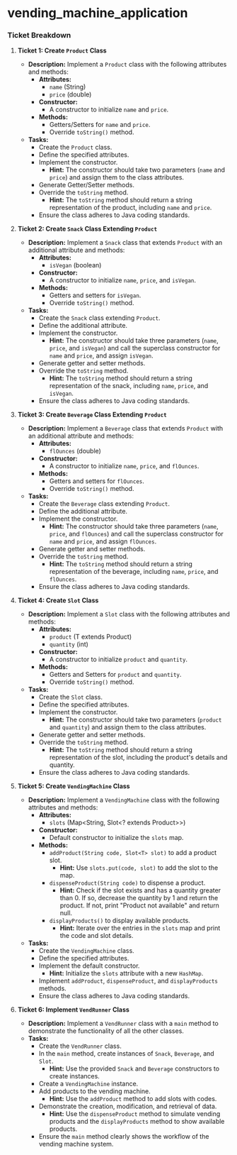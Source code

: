 # vending_machine_application

### Ticket Breakdown


1. **Ticket 1: Create `Product` Class**
   - **Description:** Implement a `Product` class with the following attributes and methods:
     - **Attributes:**
       - `name` (String)
       - `price` (double)
     - **Constructor:**
       - A constructor to initialize `name` and `price`.
     - **Methods:**
       - Getters/Setters for `name` and `price`.
       - Override `toString()` method.
   - **Tasks:**
     - Create the `Product` class.
     - Define the specified attributes.
     - Implement the constructor.
       - **Hint:** The constructor should take two parameters (`name` and `price`) and assign them to the class attributes.
     - Generate Getter/Setter methods.
     - Override the `toString` method.
       - **Hint:** The `toString` method should return a string representation of the product, including `name` and `price`.
     - Ensure the class adheres to Java coding standards.

2. **Ticket 2: Create `Snack` Class Extending `Product`**
   - **Description:** Implement a `Snack` class that extends `Product` with an additional attribute and methods:
     - **Attributes:**
       - `isVegan` (boolean)
     - **Constructor:**
       - A constructor to initialize `name`, `price`, and `isVegan`.
     - **Methods:**
       - Getters and setters for `isVegan`.
       - Override `toString()` method.
   - **Tasks:**
     - Create the `Snack` class extending `Product`.
     - Define the additional attribute.
     - Implement the constructor.
       - **Hint:** The constructor should take three parameters (`name`, `price`, and `isVegan`) and call the superclass constructor for `name` and `price`, and assign `isVegan`.
     - Generate getter and setter methods.
     - Override the `toString` method.
       - **Hint:** The `toString` method should return a string representation of the snack, including `name`, `price`, and `isVegan`.
     - Ensure the class adheres to Java coding standards.

3. **Ticket 3: Create `Beverage` Class Extending `Product`**
   - **Description:** Implement a `Beverage` class that extends `Product` with an additional attribute and methods:
     - **Attributes:**
       - `flOunces` (double)
     - **Constructor:**
       - A constructor to initialize `name`, `price`, and `flOunces`.
     - **Methods:**
       - Getters and setters for `flOunces`.
       - Override `toString()` method.
   - **Tasks:**
     - Create the `Beverage` class extending `Product`.
     - Define the additional attribute.
     - Implement the constructor.
       - **Hint:** The constructor should take three parameters (`name`, `price`, and `flOunces`) and call the superclass constructor for `name` and `price`, and assign `flOunces`.
     - Generate getter and setter methods.
     - Override the `toString` method.
       - **Hint:** The `toString` method should return a string representation of the beverage, including `name`, `price`, and `flOunces`.
     - Ensure the class adheres to Java coding standards.


4. **Ticket 4: Create `Slot` Class**
   - **Description:** Implement a `Slot` class with the following attributes and methods:
     - **Attributes:**
       - `product` (T extends Product)
       - `quantity` (int)
     - **Constructor:**
       - A constructor to initialize `product` and `quantity`.
     - **Methods:**
       - Getters and Setters for `product` and `quantity`.
       - Override `toString()` method.
   - **Tasks:**
     - Create the `Slot` class.
     - Define the specified attributes.
     - Implement the constructor.
       - **Hint:** The constructor should take two parameters (`product` and `quantity`) and assign them to the class attributes.
     - Generate getter and setter methods.
     - Override the `toString` method.
       - **Hint:** The `toString` method should return a string representation of the slot, including the product's details and quantity.
     - Ensure the class adheres to Java coding standards.

5. **Ticket 5: Create `VendingMachine` Class**
   - **Description:** Implement a `VendingMachine` class with the following attributes and methods:
     - **Attributes:**
       - `slots` (Map<String, Slot<? extends Product>>)
     - **Constructor:**
       - Default constructor to initialize the `slots` map.
     - **Methods:**
       - `addProduct(String code, Slot<T> slot)` to add a product slot.
         - **Hint:** Use `slots.put(code, slot)` to add the slot to the map.
       - `dispenseProduct(String code)` to dispense a product.
         - **Hint:** Check if the slot exists and has a quantity greater than 0. If so, decrease the quantity by 1 and return the product. If not, print "Product not available" and return null.
       - `displayProducts()` to display available products.
         - **Hint:** Iterate over the entries in the `slots` map and print the code and slot details.
   - **Tasks:**
     - Create the `VendingMachine` class.
     - Define the specified attributes.
     - Implement the default constructor.
       - **Hint:** Initialize the `slots` attribute with a new `HashMap`.
     - Implement `addProduct`, `dispenseProduct`, and `displayProducts` methods.
     - Ensure the class adheres to Java coding standards.


6. **Ticket 6: Implement `VendRunner` Class**
   - **Description:** Implement a `VendRunner` class with a `main` method to demonstrate the functionality of all the other classes.
   - **Tasks:**
     - Create the `VendRunner` class.
     - In the `main` method, create instances of `Snack`, `Beverage`, and `Slot`.
       - **Hint:** Use the provided `Snack` and `Beverage` constructors to create instances.
     - Create a `VendingMachine` instance.
     - Add products to the vending machine.
       - **Hint:** Use the `addProduct` method to add slots with codes.
     - Demonstrate the creation, modification, and retrieval of data.
       - **Hint:** Use the `dispenseProduct` method to simulate vending products and the `displayProducts` method to show available products.
     - Ensure the `main` method clearly shows the workflow of the vending machine system.

